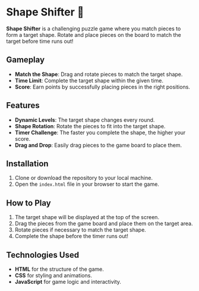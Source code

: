 # Shape Shifter 🧩

**Shape Shifter** is a challenging puzzle game where you match pieces to form a target shape. Rotate and place pieces on the board to match the target before time runs out!

## Gameplay

- **Match the Shape**: Drag and rotate pieces to match the target shape.
- **Time Limit**: Complete the target shape within the given time.
- **Score**: Earn points by successfully placing pieces in the right positions.

## Features

- **Dynamic Levels**: The target shape changes every round.
- **Shape Rotation**: Rotate the pieces to fit into the target shape.
- **Timer Challenge**: The faster you complete the shape, the higher your score.
- **Drag and Drop**: Easily drag pieces to the game board to place them.

## Installation

1. Clone or download the repository to your local machine.
2. Open the `index.html` file in your browser to start the game.

## How to Play

1. The target shape will be displayed at the top of the screen.
2. Drag the pieces from the game board and place them on the target area.
3. Rotate pieces if necessary to match the target shape.
4. Complete the shape before the timer runs out!

## Technologies Used

- **HTML** for the structure of the game.
- **CSS** for styling and animations.
- **JavaScript** for game logic and interactivity.
